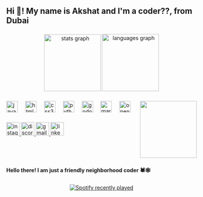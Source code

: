 <h2 align="left">Hi 👋! My name is Akshat and I'm a coder??, from Dubai</h2>

###

<div align="center">
  <img src="https://github-readme-stats.vercel.app/api?username=ItsAkshatSh&hide_title=false&hide_rank=false&show_icons=true&include_all_commits=true&count_private=true&disable_animations=false&theme=dracula&locale=en&hide_border=false" height="150" alt="stats graph"  />
  <img src="https://github-readme-stats.vercel.app/api/top-langs?username=ItsAkshatSh&locale=en&hide_title=false&layout=compact&card_width=320&langs_count=5&theme=dracula&hide_border=false" height="151" alt="languages graph"  />
</div>

###

<img align="right" height="150" src="https://media-hosting.imagekit.io//89b1e468d6c24886/Akshat%20Pfp.jpeg?Expires=1834398929&Key-Pair-Id=K2ZIVPTIP2VGHC&Signature=IefAUM6LW8xoijA0siGlWB9057l64AdZd~gtPJQYm8kuUc8q8CE-VBugY~PKoLx2Mei-lhbEb2Y-hWlUS7xQK5wetF1I52h3TZFQhh2QRXrudOCMsfoypB4x-Tz4qQH7CuspCIkdLg11OlEcX-1~FlaSzrGGZ2tJsJ3ZEuIjbK0~Za9lXMP3g5ahDFN4ds1p6CNhz6mA8g0rMKNE7VBGitkLyKJvARiA8RF8da5NiCSQeLNf2D18Dp~lh~uOMTbe58sJIwi9z9wbe~1c2yGtdn2Xq50-41kFNyQacIQNHVFA5N7FlpVB-L6l41OAv~drBWkQnQFL1K-Ya8sfwGpkPA__"  />

###

<div align="left">
  <img src="https://cdn.jsdelivr.net/gh/devicons/devicon/icons/javascript/javascript-original.svg" height="30" alt="javascript logo"  />
  <img width="12" />
  <img src="https://cdn.jsdelivr.net/gh/devicons/devicon/icons/html5/html5-original.svg" height="30" alt="html5 logo"  />
  <img width="12" />
  <img src="https://cdn.jsdelivr.net/gh/devicons/devicon/icons/css3/css3-original.svg" height="30" alt="css3 logo"  />
  <img width="12" />
  <img src="https://cdn.jsdelivr.net/gh/devicons/devicon/icons/python/python-original.svg" height="30" alt="python logo"  />
  <img width="12" />
  <img src="https://cdn.jsdelivr.net/gh/devicons/devicon/icons/godot/godot-original.svg" height="30" alt="godot logo"  />
  <img width="12" />
  <img src="https://cdn.jsdelivr.net/gh/devicons/devicon/icons/markdown/markdown-original.svg" height="30" alt="markdown logo"  />
  <img width="12" />
  <img src="https://cdn.jsdelivr.net/gh/devicons/devicon/icons/opencv/opencv-original.svg" height="30" alt="opencv logo"  />
</div>

###

<div align="left">
  <a href="https://www.instagram.com/akshat.shsh/" target="_blank">
    <img src="https://img.shields.io/static/v1?message=Instagram&logo=instagram&label=&color=E4405F&logoColor=white&labelColor=&style=for-the-badge" height="35" alt="instagram logo"  />
  </a>
  <a href="https://discord.com/users/1264571362576568420" target="_blank">
    <img src="https://img.shields.io/static/v1?message=Discord&logo=discord&label=&color=7289DA&logoColor=white&labelColor=&style=for-the-badge" height="35" alt="discord logo"  />
  </a>
  <a href="https://mail.google.com/mail/u/0/?fs=1&to=akshanik1104@gmail.com&body=Send+me+a+message+:).&tf=cm" target="_blank">
    <img src="https://img.shields.io/static/v1?message=Gmail&logo=gmail&label=&color=D14836&logoColor=white&labelColor=&style=for-the-badge" height="35" alt="gmail logo"  />
  </a>
  <a href="https://www.linkedin.com/in/akshat-sharma-9aaa442b2/" target="_blank">
    <img src="https://img.shields.io/static/v1?message=LinkedIn&logo=linkedin&label=&color=0077B5&logoColor=white&labelColor=&style=for-the-badge" height="35" alt="linkedin logo"  />
  </a>
</div>

###

<br clear="both">


###

<h4 align="left">Hello there! I am just a friendly neighborhood coder 🕷️🕸️</h4>

###

<div align="center">
  <a href="https://open.spotify.com/user/31wdtishcujpgv47o2y4ip3vvaba">
    <img src="https://spotify-recently-played-readme.vercel.app/api?user=31wdtishcujpgv47o2y4ip3vvaba&count=5" alt="Spotify recently played"  />
  </a>
</div>

###
